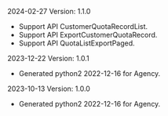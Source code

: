 2024-02-27 Version: 1.1.0
- Support API CustomerQuotaRecordList.
- Support API ExportCustomerQuotaRecord.
- Support API QuotaListExportPaged.


2023-12-22 Version: 1.0.1
- Generated python2 2022-12-16 for Agency.

2023-10-13 Version: 1.0.0
- Generated python2 2022-12-16 for Agency.

